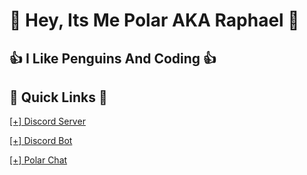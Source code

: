 # 👋 Hey, Its Me Polar AKA Raphael 👋

## 👍 I Like Penguins And Coding 👍

## 🔗 Quick Links 🔗

[[+] Discord Server](https://dsc.gg/polar69)

[[+] Discord Bot](https://dsc.gg/rumpy)

[[+] Polar Chat](https://polar-chat.polar-69.repl.co/)
